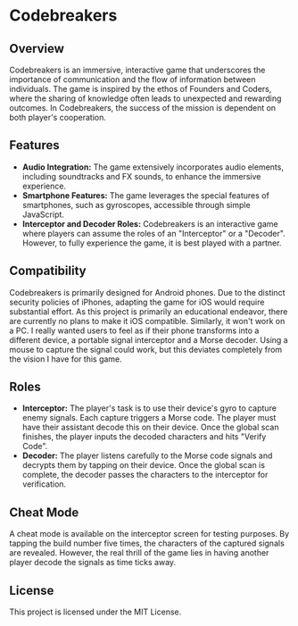 # Codebreakers

## Overview
Codebreakers is an immersive, interactive game that underscores the importance of communication and the flow of information between individuals. The game is inspired by the ethos of Founders and Coders, where the sharing of knowledge often leads to unexpected and rewarding outcomes. In Codebreakers, the success of the mission is dependent on both player's cooperation.

## Features
 * **Audio Integration:** The game extensively incorporates audio elements, including soundtracks and FX sounds, to enhance the immersive experience.
 * **Smartphone Features:** The game leverages the special features of smartphones, such as gyroscopes, accessible through simple JavaScript.
 * **Interceptor and Decoder Roles:** Codebreakers is an interactive game where players can assume the roles of an "Interceptor" or a "Decoder". However, to fully experience the game, it is best played with a partner.

## Compatibility
Codebreakers is primarily designed for Android phones. Due to the distinct security policies of iPhones, adapting the game for iOS would require substantial effort. As this project is primarily an educational endeavor, there are currently no plans to make it iOS compatible. Similarly, it won't work on a PC. I really wanted users to feel as if their phone transforms into a different device, a portable signal interceptor and a Morse decoder. Using a mouse to capture the signal could work, but this deviates completely from the vision I have for this game.

## Roles
 * **Interceptor:** The player's task is to use their device's gyro to capture enemy signals. Each capture triggers a Morse code. The player must have their assistant decode this on their device. Once the global scan finishes, the player inputs the decoded characters and hits "Verify Code".
 * **Decoder:** The player listens carefully to the Morse code signals and decrypts them by tapping on their device. Once the global scan is complete, the decoder passes the characters to the interceptor for verification.

## Cheat Mode
A cheat mode is available on the interceptor screen for testing purposes. By tapping the build number five times, the characters of the captured signals are revealed. However, the real thrill of the game lies in having another player decode the signals as time ticks away.

## License
This project is licensed under the MIT License.